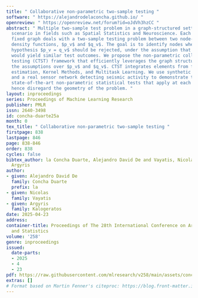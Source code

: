 ```yaml
---
title: " Collaborative non-parametric two-sample testing "
software: " https://alejandrodelaconcha.github.io/ "
openreview: " https://openreview.net/forum?id=oJdVh3hzCC "
abstract: " Multiple two-sample test problem in a graph-structured setting is a common
  scenario in fields such as Spatial Statistics and Neuroscience. Each node $v$ in
  fixed graph deals with a two-sample testing problem between two node-specific probability
  density functions, $p_v$ and $q_v$. The goal is to identify nodes where the null
  hypothesis $p_v = q_v$ should be rejected, under the assumption that connected nodes
  would yield similar test outcomes. We propose the non-parametric collaborative two-sample
  testing (CTST) framework that efficiently leverages the graph structure and minimizes
  the assumptions over $p_v$ and $q_v$. CTST integrates elements from f-divergence
  estimation, Kernel Methods, and Multitask Learning. We use synthetic experiments
  and a real sensor network detecting seismic activity to demonstrate that CTST outperforms
  state-of-the-art non-parametric statistical tests that apply at each node independently,
  hence disregard the geometry of the problem. "
layout: inproceedings
series: Proceedings of Machine Learning Research
publisher: PMLR
issn: 2640-3498
id: concha-duarte25a
month: 0
tex_title: " Collaborative non-parametric two-sample testing "
firstpage: 838
lastpage: 846
page: 838-846
order: 838
cycles: false
bibtex_author: la Concha Duarte, Alejandro David De and Vayatis, Nicolas and Kalogeratos,
  Argyris
author:
- given: Alejandro David De
  family: Concha Duarte
  prefix: la
- given: Nicolas
  family: Vayatis
- given: Argyris
  family: Kalogeratos
date: 2025-04-23
address:
container-title: Proceedings of The 28th International Conference on Artificial Intelligence
  and Statistics
volume: '258'
genre: inproceedings
issued:
  date-parts:
  - 2025
  - 4
  - 23
pdf: https://raw.githubusercontent.com/mlresearch/v258/main/assets/concha-duarte25a/concha-duarte25a.pdf
extras: []
# Format based on Martin Fenner's citeproc: https://blog.front-matter.io/posts/citeproc-yaml-for-bibliographies/
---
```


